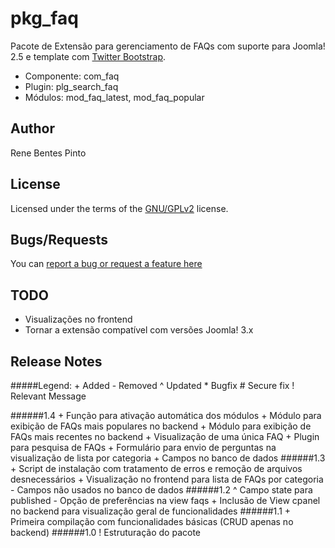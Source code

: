 pkg_faq
=============

Pacote de Extensão para gerenciamento de FAQs com suporte para Joomla! 2.5 e template com [Twitter Bootstrap](www.getbootstrap.com).

* Componente: com_faq
* Plugin: plg_search_faq
* Módulos: mod_faq_latest, mod_faq_popular

Author
------

Rene Bentes Pinto

License
--------

Licensed under the terms of the [GNU/GPLv2](http://www.gnu.org/licenses/gpl-2.0.html) license.

Bugs/Requests
-------------

You can [report a bug or request a feature here](http://github.com/renebentes/pkg_faq/issues)

TODO
----
* Visualizações no frontend
* Tornar a extensão compatível com versões Joomla! 3.x

Release Notes
-------------

#####Legend:
	+ Added
	- Removed
	^ Updated
	* Bugfix
	# Secure fix
	! Relevant Message

######1.4
	+ Função para ativação automática dos módulos
	+ Módulo para exibição de FAQs mais populares no backend
	+ Módulo para exibição de FAQs mais recentes no backend
	+ Visualização de uma única FAQ
	+ Plugin para pesquisa de FAQs
	+ Formulário para envio de perguntas na visualização de lista por categoria
	+ Campos no banco de dados
######1.3
	+ Script de instalação com tratamento de erros e remoção de arquivos desnecessários
	+ Visualização no frontend para lista de FAQs por categoria
	- Campos não usados no banco de dados
######1.2
	^ Campo state para published
	- Opção de preferências na view faqs
	+ Inclusão de View cpanel no backend para visualização geral de funcionalidades
######1.1
	+ Primeira compilação com funcionalidades básicas (CRUD apenas no backend)
######1.0
	! Estruturação do pacote
